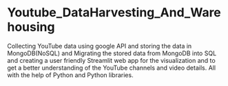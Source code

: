 # Youtube_DataHarvesting_And_Warehousing
Collecting YouTube data using google API and storing the data in MongoDB(NoSQL) and Migrating the stored data from MongoDB into SQL and  creating a user friendly Streamlit web app for the visualization and to get a better understanding of the YouTube channels and video details.  All with the help of Python and Python libraries.
